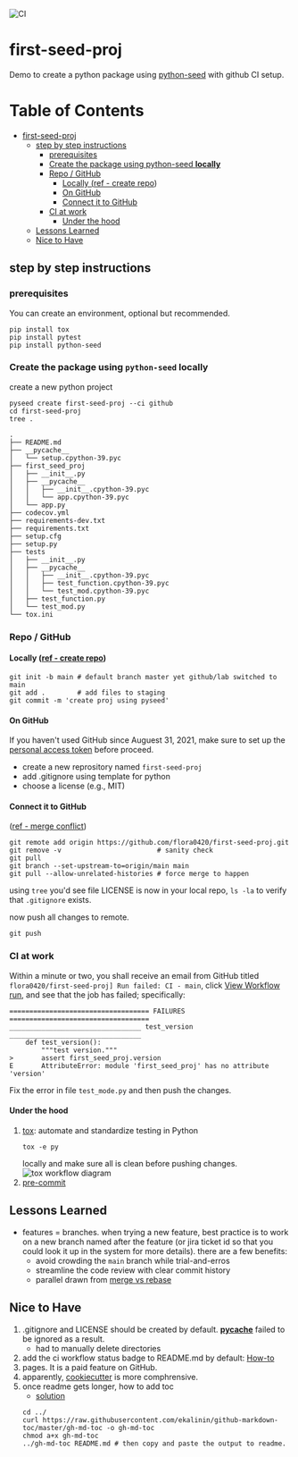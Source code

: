 ![CI](https://github.com/flora0420/first-seed-proj/actions/workflows/ci.yml/badge.svg)
<!-- ![example workflow](https://github.com/<OWNER>/<REPOSITORY>/actions/workflows/<WORKFLOW_FILE>/badge.svg) -->

# first-seed-proj
Demo to create a python package using [python-seed](https://github.com/developmentseed/python-seed) with github CI setup.

Table of Contents
=================

* [first-seed-proj](#first-seed-proj)
   * [step by step instructions](#step-by-step-instructions)
      * [prerequisites](#prerequisites)
      * [Create the package using python-seed <strong>locally</strong>](#create-the-package-using-python-seed-locally)
      * [Repo / GitHub](#repo--github)
         * [Locally (<a href="https://kbroman.org/github_tutorial/pages/init.html" rel="nofollow">ref - create repo</a>)](#locally-ref---create-repo)
         * [On GitHub](#on-github)
         * [Connect it to GitHub](#connect-it-to-github)
      * [CI at work](#ci-at-work)
         * [Under the hood](#under-the-hood)
   * [Lessons Learned](#lessons-learned)
   * [Nice to Have](#nice-to-have)

## step by step instructions
### prerequisites
You can create an environment, optional but recommended.
```
pip install tox
pip install pytest
pip install python-seed
```

### Create the package using `python-seed` **locally**
create a new python project
```
pyseed create first-seed-proj --ci github
cd first-seed-proj
tree .
```
```
.
├── README.md
├── __pycache__
│   └── setup.cpython-39.pyc
├── first_seed_proj
│   ├── __init__.py
│   ├── __pycache__
│   │   ├── __init__.cpython-39.pyc
│   │   └── app.cpython-39.pyc
│   └── app.py
├── codecov.yml
├── requirements-dev.txt
├── requirements.txt
├── setup.cfg
├── setup.py
├── tests
│   ├── __init__.py
│   ├── __pycache__
│   │   ├── __init__.cpython-39.pyc
│   │   ├── test_function.cpython-39.pyc
│   │   └── test_mod.cpython-39.pyc
│   ├── test_function.py
│   └── test_mod.py
└── tox.ini
```
### Repo / GitHub
#### Locally ([ref - create repo](https://kbroman.org/github_tutorial/pages/init.html))
```
git init -b main # default branch master yet github/lab switched to main
git add .        # add files to staging
git commit -m 'create proj using pyseed' 
```

#### On GitHub
If you haven't used GitHub since Auguest 31, 2021, make sure to set up the [personal access token](https://docs.github.com/en/authentication/keeping-your-account-and-data-secure/creating-a-personal-access-token) before proceed.

- create a new reprository named `first-seed-proj`
- add .gitignore using template for python
- choose a license (e.g., MIT)

#### Connect it to GitHub
([ref - merge conflict](https://stackoverflow.com/questions/37937984/git-refusing-to-merge-unrelated-histories-on-rebase))
```
git remote add origin https://github.com/flora0420/first-seed-proj.git  
git remove -v                        # sanity check
git pull                             
git branch --set-upstream-to=origin/main main
git pull --allow-unrelated-histories # force merge to happen
```

using `tree` you'd see file LICENSE is now in your local repo, `ls -la` to verify that `.gitignore` exists.

now push all changes to remote. 
```
git push
```

### CI at work
Within a minute or two, you shall receive an email from GitHub titled `flora0420/first-seed-proj] Run failed: CI - main`, click [View Workflow run](https://github.com/flora0420/first-seed-proj/actions/runs/2046791613), and see that the job has failed; specifically:

```
=================================== FAILURES ===================================
_________________________________ test_version _________________________________
    def test_version():
        """test version."""
>       assert first_seed_proj.version
E       AttributeError: module 'first_seed_proj' has no attribute 'version'
```

Fix the error in file `test_mode.py` and then push the changes.

#### Under the hood
1. [tox](https://tox.wiki/en/latest/index.html): automate and standardize testing in Python
    ```
    tox -e py
    ```
    locally and make sure all is clean before pushing changes. 
    ![tox workflow diagram](https://tox.wiki/en/latest/_images/tox_flow.png)
2. [pre-commit](https://pre-commit.com)

## Lessons Learned
- features = branches. when trying a new feature, best practice is to work on a new branch named after the feature (or jira ticket id so that you could look it up in the system for more details). there are a few benefits:
    - avoid crowding the `main` branch while trial-and-erros 
    - streamline the code review with clear commit history 
    - parallel drawn from [merge vs rebase](https://betterprogramming.pub/differences-between-git-merge-and-rebase-and-why-you-should-care-ae41d96237b6)
## Nice to Have
1. .gitignore and LICENSE should be created by default. [__pycache__](https://stackoverflow.com/questions/16869024/what-is-pycache) failed to be ignored as a result.
    - had to manually delete directories 
1. add the ci workflow status badge to README.md by default: [How-to](https://docs.github.com/en/actions/monitoring-and-troubleshooting-workflows/adding-a-workflow-status-badge)
1. pages. It is a paid feature on GitHub. 
1. apparently, [cookiecutter](https://cookiecutter.readthedocs.io/en/2.0.2/README.html) is more comphrensive.
1. once readme gets longer, how to add toc
    - [solution](https://github.com/ekalinin/github-markdown-toc)
    ```
    cd ../
    curl https://raw.githubusercontent.com/ekalinin/github-markdown-toc/master/gh-md-toc -o gh-md-toc
    chmod a+x gh-md-toc
    ../gh-md-toc README.md # then copy and paste the output to readme.
    ```